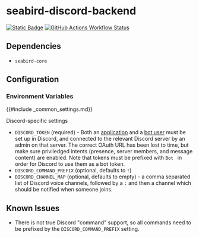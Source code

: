 # seabird-discord-backend

[![Static Badge](https://img.shields.io/badge/repository-blue?logo=git&label=%20&labelColor=grey&color=blue)](https://github.com/seabird-chat/seabird-discord-backend)
[![GitHub Actions Workflow Status](https://img.shields.io/github/actions/workflow/status/seabird-chat/seabird-core/docker-publish.yml)](https://github.com/seabird-chat/seabird-discord-backend/actions/workflows/docker-publish.yml)

## Dependencies

- `seabird-core`

## Configuration

### Environment Variables

{{#include _common_settings.md}}

Discord-specific settings

- `DISCORD_TOKEN` (required) - Both an
  [application](https://discord.com/developers/docs/quick-start/getting-started)
  and a [bot user](https://discord.com/developers/docs/topics/oauth2#bot-users)
  must be set up in Discord, and connected to the relevant Discord server by an
  admin on that server. The correct OAuth URL has been lost to time, but make
  sure priviledged intents (presence, server members, and message content) are
  enabled. Note that tokens must be prefixed with `Bot ` in order for Discord to
  use them as a bot token.
- `DISCORD_COMMAND_PREFIX` (optional, defaults to `!`)
- `DISCORD_CHANNEL_MAP` (optional, defaults to empty) - a comma separated list
  of Discord voice channels, followed by a `:` and then a channel which should
  be notified when someone joins.

## Known Issues

- There is not true Discord "command" support, so all commands need to be
  prefixed by the `DISCORD_COMMAND_PREFIX` setting.
